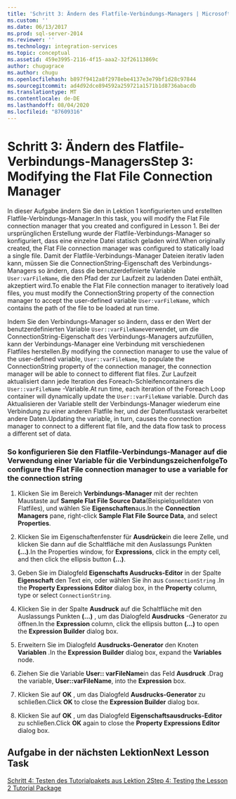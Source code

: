 ```yaml
---
title: 'Schritt 3: Ändern des Flatfile-Verbindungs-Managers | Microsoft-Dokumentation'
ms.custom: ''
ms.date: 06/13/2017
ms.prod: sql-server-2014
ms.reviewer: ''
ms.technology: integration-services
ms.topic: conceptual
ms.assetid: 459e3995-2116-4f15-aaa2-32f26113869c
author: chugugrace
ms.author: chugu
ms.openlocfilehash: b897f9412a8f2978ebe4137e3e79bf1d28c97844
ms.sourcegitcommit: ad4d92dce894592a259721a1571b1d8736abacdb
ms.translationtype: MT
ms.contentlocale: de-DE
ms.lasthandoff: 08/04/2020
ms.locfileid: "87609316"
---
```

# <a name="step-3-modifying-the-flat-file-connection-manager"></a><span data-ttu-id="5931d-102">Schritt 3: Ändern des Flatfile-Verbindungs-Managers</span><span class="sxs-lookup"><span data-stu-id="5931d-102">Step 3: Modifying the Flat File Connection Manager</span></span>
  <span data-ttu-id="5931d-103">In dieser Aufgabe ändern Sie den in Lektion 1 konfigurierten und erstellten Flatfile-Verbindungs-Manager.</span><span class="sxs-lookup"><span data-stu-id="5931d-103">In this task, you will modify the Flat File connection manager that you created and configured in Lesson 1.</span></span> <span data-ttu-id="5931d-104">Bei der ursprünglichen Erstellung wurde der Flatfile-Verbindungs-Manager so konfiguriert, dass eine einzelne Datei statisch geladen wird.</span><span class="sxs-lookup"><span data-stu-id="5931d-104">When originally created, the Flat File connection manager was configured to statically load a single file.</span></span> <span data-ttu-id="5931d-105">Damit der Flatfile-Verbindungs-Manager Dateien iterativ laden kann, müssen Sie die ConnectionString-Eigenschaft des Verbindungs-Managers so ändern, dass die benutzerdefinierte Variable `User:varFileName`, die den Pfad der zur Laufzeit zu ladenden Datei enthält, akzeptiert wird.</span><span class="sxs-lookup"><span data-stu-id="5931d-105">To enable the Flat File connection manager to iteratively load files, you must modify the ConnectionString property of the connection manager to accept the user-defined variable `User:varFileName`, which contains the path of the file to be loaded at run time.</span></span>  
  
 <span data-ttu-id="5931d-106">Indem Sie den Verbindungs-Manager so ändern, dass er den Wert der benutzerdefinierten Variable `User::varFileName`verwendet, um die ConnectionString-Eigenschaft des Verbindungs-Managers aufzufüllen, kann der Verbindungs-Manager eine Verbindung mit verschiedenen Flatfiles herstellen.</span><span class="sxs-lookup"><span data-stu-id="5931d-106">By modifying the connection manager to use the value of the user-defined variable, `User::varFileName`, to populate the ConnectionString property of the connection manager, the connection manager will be able to connect to different flat files.</span></span> <span data-ttu-id="5931d-107">Zur Laufzeit aktualisiert dann jede Iteration des Foreach-Schleifencontainers die `User::varFileName` -Variable.</span><span class="sxs-lookup"><span data-stu-id="5931d-107">At run time, each iteration of the Foreach Loop container will dynamically update the `User::varFileName` variable.</span></span> <span data-ttu-id="5931d-108">Durch das Aktualisieren der Variable stellt der Verbindungs-Manager wiederum eine Verbindung zu einer anderen Flatfile her, und der Datenflusstask verarbeitet andere Daten.</span><span class="sxs-lookup"><span data-stu-id="5931d-108">Updating the variable, in turn, causes the connection manager to connect to a different flat file, and the data flow task to process a different set of data.</span></span>  
  
### <a name="to-configure-the-flat-file-connection-manager-to-use-a-variable-for-the-connection-string"></a><span data-ttu-id="5931d-109">So konfigurieren Sie den Flatfile-Verbindungs-Manager auf die Verwendung einer Variable für die Verbindungszeichenfolge</span><span class="sxs-lookup"><span data-stu-id="5931d-109">To configure the Flat File connection manager to use a variable for the connection string</span></span>  
  
1.  <span data-ttu-id="5931d-110">Klicken Sie im Bereich **Verbindungs-Manager** mit der rechten Maustaste auf **Sample Flat File Source Data**(Beispielquelldaten von Flatfiles), und wählen Sie **Eigenschaften**aus.</span><span class="sxs-lookup"><span data-stu-id="5931d-110">In the **Connection Managers** pane, right-click **Sample Flat File Source Data**, and select **Properties**.</span></span>  
  
2.  <span data-ttu-id="5931d-111">Klicken Sie im Eigenschaftenfenster für **Ausdrücke**in die leere Zelle, und klicken Sie dann auf die Schaltfläche mit den Auslassungs Punkten **(...)**.</span><span class="sxs-lookup"><span data-stu-id="5931d-111">In the Properties window, for **Expressions**, click in the empty cell, and then click the ellipsis button **(...)**.</span></span>  
  
3.  <span data-ttu-id="5931d-112">Geben Sie im Dialogfeld **Eigenschafts Ausdrucks-Editor** in der Spalte **Eigenschaft** den Text ein, oder wählen Sie ihn aus `ConnectionString` .</span><span class="sxs-lookup"><span data-stu-id="5931d-112">In the **Property Expressions Editor** dialog box, in the **Property** column, type or select `ConnectionString`.</span></span>  
  
4.  <span data-ttu-id="5931d-113">Klicken Sie in der Spalte **Ausdruck** auf die Schaltfläche mit den Auslassungs Punkten **(...)** , um das Dialogfeld **Ausdrucks** -Generator zu öffnen.</span><span class="sxs-lookup"><span data-stu-id="5931d-113">In the **Expression** column, click the ellipsis button **(...)** to open the **Expression Builder** dialog box.</span></span>  
  
5.  <span data-ttu-id="5931d-114">Erweitern Sie im Dialogfeld **Ausdrucks-Generator** den Knoten **Variablen** .</span><span class="sxs-lookup"><span data-stu-id="5931d-114">In the **Expression Builder** dialog box, expand the **Variables** node.</span></span>  
  
6.  <span data-ttu-id="5931d-115">Ziehen Sie die Variable **User:: varFileName**in das Feld **Ausdruck** .</span><span class="sxs-lookup"><span data-stu-id="5931d-115">Drag the variable, **User::varFileName**, into the **Expression** box.</span></span>  
  
7.  <span data-ttu-id="5931d-116">Klicken Sie auf **OK** , um das Dialogfeld **Ausdrucks-Generator** zu schließen.</span><span class="sxs-lookup"><span data-stu-id="5931d-116">Click **OK** to close the **Expression Builder** dialog box.</span></span>  
  
8.  <span data-ttu-id="5931d-117">Klicken Sie auf **OK** , um das Dialogfeld **Eigenschaftsausdrucks-Editor** zu schließen.</span><span class="sxs-lookup"><span data-stu-id="5931d-117">Click **OK** again to close the **Property Expressions Editor** dialog box.</span></span>  
  
## <a name="next-lesson-task"></a><span data-ttu-id="5931d-118">Aufgabe in der nächsten Lektion</span><span class="sxs-lookup"><span data-stu-id="5931d-118">Next Lesson Task</span></span>  
 [<span data-ttu-id="5931d-119">Schritt 4: Testen des Tutorialpakets aus Lektion 2</span><span class="sxs-lookup"><span data-stu-id="5931d-119">Step 4: Testing the Lesson 2 Tutorial Package</span></span>](../integration-services/lesson-2-4-testing-the-lesson-2-tutorial-package.md)  
  
  
